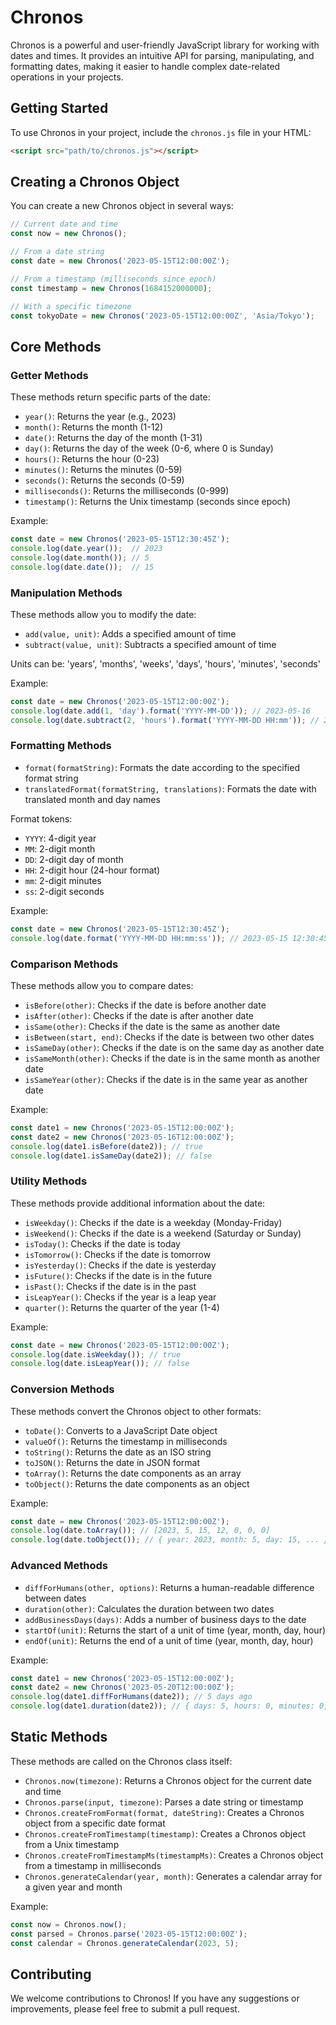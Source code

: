 # Chronos

Chronos is a powerful and user-friendly JavaScript library for working with dates and times. It provides an intuitive API for parsing, manipulating, and formatting dates, making it easier to handle complex date-related operations in your projects.

## Getting Started

To use Chronos in your project, include the `chronos.js` file in your HTML:

```html
<script src="path/to/chronos.js"></script>
```

## Creating a Chronos Object

You can create a new Chronos object in several ways:

```javascript
// Current date and time
const now = new Chronos();

// From a date string
const date = new Chronos('2023-05-15T12:00:00Z');

// From a timestamp (milliseconds since epoch)
const timestamp = new Chronos(1684152000000);

// With a specific timezone
const tokyoDate = new Chronos('2023-05-15T12:00:00Z', 'Asia/Tokyo');
```

## Core Methods

### Getter Methods

These methods return specific parts of the date:

- `year()`: Returns the year (e.g., 2023)
- `month()`: Returns the month (1-12)
- `date()`: Returns the day of the month (1-31)
- `day()`: Returns the day of the week (0-6, where 0 is Sunday)
- `hours()`: Returns the hour (0-23)
- `minutes()`: Returns the minutes (0-59)
- `seconds()`: Returns the seconds (0-59)
- `milliseconds()`: Returns the milliseconds (0-999)
- `timestamp()`: Returns the Unix timestamp (seconds since epoch)

Example:
```javascript
const date = new Chronos('2023-05-15T12:30:45Z');
console.log(date.year());  // 2023
console.log(date.month()); // 5
console.log(date.date());  // 15
```

### Manipulation Methods

These methods allow you to modify the date:

- `add(value, unit)`: Adds a specified amount of time
- `subtract(value, unit)`: Subtracts a specified amount of time

Units can be: 'years', 'months', 'weeks', 'days', 'hours', 'minutes', 'seconds'

Example:
```javascript
const date = new Chronos('2023-05-15T12:00:00Z');
console.log(date.add(1, 'day').format('YYYY-MM-DD')); // 2023-05-16
console.log(date.subtract(2, 'hours').format('YYYY-MM-DD HH:mm')); // 2023-05-15 10:00
```

### Formatting Methods

- `format(formatString)`: Formats the date according to the specified format string
- `translatedFormat(formatString, translations)`: Formats the date with translated month and day names

Format tokens:
- `YYYY`: 4-digit year
- `MM`: 2-digit month
- `DD`: 2-digit day of month
- `HH`: 2-digit hour (24-hour format)
- `mm`: 2-digit minutes
- `ss`: 2-digit seconds

Example:
```javascript
const date = new Chronos('2023-05-15T12:30:45Z');
console.log(date.format('YYYY-MM-DD HH:mm:ss')); // 2023-05-15 12:30:45
```

### Comparison Methods

These methods allow you to compare dates:

- `isBefore(other)`: Checks if the date is before another date
- `isAfter(other)`: Checks if the date is after another date
- `isSame(other)`: Checks if the date is the same as another date
- `isBetween(start, end)`: Checks if the date is between two other dates
- `isSameDay(other)`: Checks if the date is on the same day as another date
- `isSameMonth(other)`: Checks if the date is in the same month as another date
- `isSameYear(other)`: Checks if the date is in the same year as another date

Example:
```javascript
const date1 = new Chronos('2023-05-15T12:00:00Z');
const date2 = new Chronos('2023-05-16T12:00:00Z');
console.log(date1.isBefore(date2)); // true
console.log(date1.isSameDay(date2)); // false
```

### Utility Methods

These methods provide additional information about the date:

- `isWeekday()`: Checks if the date is a weekday (Monday-Friday)
- `isWeekend()`: Checks if the date is a weekend (Saturday or Sunday)
- `isToday()`: Checks if the date is today
- `isTomorrow()`: Checks if the date is tomorrow
- `isYesterday()`: Checks if the date is yesterday
- `isFuture()`: Checks if the date is in the future
- `isPast()`: Checks if the date is in the past
- `isLeapYear()`: Checks if the year is a leap year
- `quarter()`: Returns the quarter of the year (1-4)

Example:
```javascript
const date = new Chronos('2023-05-15T12:00:00Z');
console.log(date.isWeekday()); // true
console.log(date.isLeapYear()); // false
```

### Conversion Methods

These methods convert the Chronos object to other formats:

- `toDate()`: Converts to a JavaScript Date object
- `valueOf()`: Returns the timestamp in milliseconds
- `toString()`: Returns the date as an ISO string
- `toJSON()`: Returns the date in JSON format
- `toArray()`: Returns the date components as an array
- `toObject()`: Returns the date components as an object

Example:
```javascript
const date = new Chronos('2023-05-15T12:00:00Z');
console.log(date.toArray()); // [2023, 5, 15, 12, 0, 0, 0]
console.log(date.toObject()); // { year: 2023, month: 5, day: 15, ... }
```

### Advanced Methods

- `diffForHumans(other, options)`: Returns a human-readable difference between dates
- `duration(other)`: Calculates the duration between two dates
- `addBusinessDays(days)`: Adds a number of business days to the date
- `startOf(unit)`: Returns the start of a unit of time (year, month, day, hour)
- `endOf(unit)`: Returns the end of a unit of time (year, month, day, hour)

Example:
```javascript
const date1 = new Chronos('2023-05-15T12:00:00Z');
const date2 = new Chronos('2023-05-20T12:00:00Z');
console.log(date1.diffForHumans(date2)); // 5 days ago
console.log(date1.duration(date2)); // { days: 5, hours: 0, minutes: 0, seconds: 0 }
```

## Static Methods

These methods are called on the Chronos class itself:

- `Chronos.now(timezone)`: Returns a Chronos object for the current date and time
- `Chronos.parse(input, timezone)`: Parses a date string or timestamp
- `Chronos.createFromFormat(format, dateString)`: Creates a Chronos object from a specific date format
- `Chronos.createFromTimestamp(timestamp)`: Creates a Chronos object from a Unix timestamp
- `Chronos.createFromTimestampMs(timestampMs)`: Creates a Chronos object from a timestamp in milliseconds
- `Chronos.generateCalendar(year, month)`: Generates a calendar array for a given year and month

Example:
```javascript
const now = Chronos.now();
const parsed = Chronos.parse('2023-05-15T12:00:00Z');
const calendar = Chronos.generateCalendar(2023, 5);
```

## Contributing

We welcome contributions to Chronos! If you have any suggestions or improvements, please feel free to submit a pull request.
